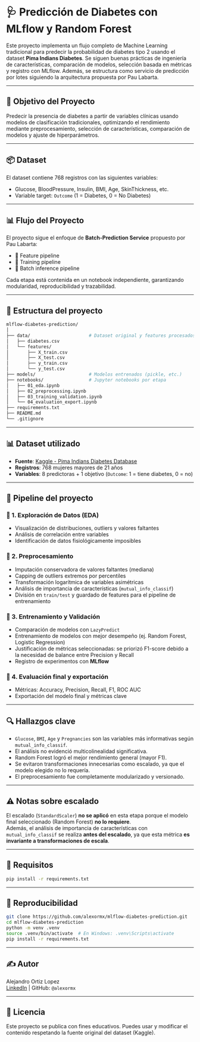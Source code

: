 # 🩺 Predicción de Diabetes con MLflow y Random Forest

Este proyecto implementa un flujo completo de Machine Learning tradicional para predecir la probabilidad de diabetes tipo 2 usando el dataset **Pima Indians Diabetes**. Se siguen buenas prácticas de ingeniería de características, comparación de modelos, selección basada en métricas y registro con MLflow. Además, se estructura como servicio de predicción por lotes siguiendo la arquitectura propuesta por Pau Labarta.

---

## 🎯 Objetivo del Proyecto

Predecir la presencia de diabetes a partir de variables clínicas usando modelos de clasificación tradicionales, optimizando el rendimiento mediante preprocesamiento, selección de características, comparación de modelos y ajuste de hiperparámetros.

---

## 📦 Dataset

El dataset contiene 768 registros con las siguientes variables:

- Glucose, BloodPressure, Insulin, BMI, Age, SkinThickness, etc.
- Variable target: `Outcome` (1 = Diabetes, 0 = No Diabetes)

---

## 📊 Flujo del Proyecto

El proyecto sigue el enfoque de **Batch-Prediction Service** propuesto por Pau Labarta:


- 📘 Feature pipeline
- 📙 Training pipeline
- 📒 Batch inference pipeline

Cada etapa está contenida en un notebook independiente, garantizando modularidad, reproducibilidad y trazabilidad.

---

## 📁 Estructura del proyecto

```bash
mlflow-diabetes-prediction/
│
├── data/                      # Dataset original y features procesados
│   ├── diabetes.csv
│   └── features/
│       ├── X_train.csv
│       ├── X_test.csv
│       ├── y_train.csv
│       └── y_test.csv
├── models/                    # Modelos entrenados (pickle, etc.)
├── notebooks/                 # Jupyter notebooks por etapa
│   ├── 01_eda.ipynb
│   ├── 02_preprocessing.ipynb
│   ├── 03_training_validation.ipynb
│   └── 04_evaluation_export.ipynb
├── requirements.txt
├── README.md
└── .gitignore
```

---

## 📊 Dataset utilizado

- **Fuente**: [Kaggle - Pima Indians Diabetes Database](https://www.kaggle.com/datasets/uciml/pima-indians-diabetes-database)
- **Registros**: 768 mujeres mayores de 21 años
- **Variables**: 8 predictoras + 1 objetivo (`Outcome`: 1 = tiene diabetes, 0 = no)

---

## 🔁 Pipeline del proyecto

### 📘 1. Exploración de Datos (EDA)
- Visualización de distribuciones, outliers y valores faltantes
- Análisis de correlación entre variables
- Identificación de datos fisiológicamente imposibles

### 📘 2. Preprocesamiento
- Imputación conservadora de valores faltantes (mediana)
- Capping de outliers extremos por percentiles
- Transformación logarítmica de variables asimétricas
- Análisis de importancia de características (`mutual_info_classif`)
- División en `train/test` y guardado de features para el pipeline de entrenamiento

### 📙 3. Entrenamiento y Validación
- Comparación de modelos con `LazyPredict`
- Entrenamiento de modelos con mejor desempeño (ej. Random Forest, Logistic Regression)
- Justificación de métricas seleccionadas: se priorizó F1-score debido a la necesidad de balance entre Precision y Recall
- Registro de experimentos con **MLflow**

### 📒 4. Evaluación final y exportación
- Métricas: Accuracy, Precision, Recall, F1, ROC AUC
- Exportación del modelo final y métricas clave

---

## 🔍 Hallazgos clave

- `Glucose`, `BMI`, `Age` y `Pregnancies` son las variables más informativas según `mutual_info_classif`.
- El análisis no evidenció multicolinealidad significativa.
- Random Forest logró el mejor rendimiento general (mayor F1).
- Se evitaron transformaciones innecesarias como escalado, ya que el modelo elegido no lo requería.
- El preprocesamiento fue completamente modularizado y versionado.

---

## ⚠️ Notas sobre escalado

El escalado (`StandardScaler`) **no se aplicó** en esta etapa porque el modelo final seleccionado (Random Forest) **no lo requiere**.  
Además, el análisis de importancia de características con `mutual_info_classif` se realiza **antes del escalado**, ya que esta métrica **es invariante a transformaciones de escala**.

---

## 🧪 Requisitos

```bash
pip install -r requirements.txt
```

---

## 🔁 Reproducibilidad

```bash
git clone https://github.com/alexormx/mlflow-diabetes-prediction.git
cd mlflow-diabetes-prediction
python -m venv .venv
source .venv/bin/activate  # En Windows: .venv\Scripts\activate
pip install -r requirements.txt
```

---

## ✍️ Autor
Alejandro Ortiz Lopez  
[LinkedIn](https://www.linkedin.com/in/alexormx/) | GitHub: `@alexormx`

---

## 📌 Licencia

Este proyecto se publica con fines educativos. Puedes usar y modificar el contenido respetando la fuente original del dataset (Kaggle).
